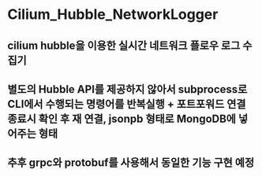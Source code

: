 # Cilium_Hubble_NetworkLogger

## cilium hubble을 이용한 실시간 네트워크 플로우 로그 수집기
## 별도의 Hubble API를 제공하지 않아서 subprocess로 CLI에서 수행되는 명령어를 반복실행 + 포트포워드 연결 종료시 확인 후 재 연결, jsonpb 형태로 MongoDB에 넣어주는 형태
## 추후 grpc와 protobuf를 사용해서 동일한 기능 구현 예정

